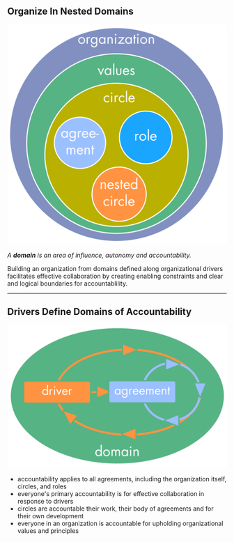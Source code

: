 ## Organize In Nested Domains


![right,fit](img/tension-driver-domain/nested-domains.png)

_A **domain** is an area of influence, autonomy and accountability._

Building an organization from domains defined along organizational drivers facilitates effective collaboration by creating enabling constraints and clear and logical boundaries for accountablility.


---

## Drivers Define Domains of Accountability

![right,fit](img/tension-driver-domain/simple-domain-model.png)

* accountability applies to all agreements, including the organization itself, circles, and roles
* everyone's primary accountability is for effective collaboration in response to drivers
* circles are accountable their work, their body of agreements and for their own development
* everyone in an organization is accountable for upholding organizational values and principles
